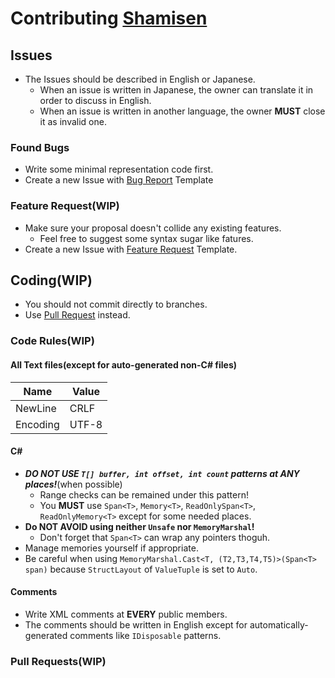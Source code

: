 # Contributing [Shamisen](https://github.com/MineCake147E/Shamisen/)

## Issues
- The Issues should be described in English or Japanese.
  - When an issue is written in Japanese, the owner can translate it in order to discuss in English.
  - When an issue is written in another language, the owner **MUST** close it as invalid one.
### Found Bugs
- Write some minimal representation code first.
- Create a new Issue with [Bug Report](https://github.com/MineCake147E/Shamisen/issues/new?assignees=&labels=&template=bug_report.md&title=) Template

### Feature Request(WIP)
- Make sure your proposal doesn't collide any existing features.
  - Feel free to suggest some syntax sugar like fatures.
- Create a new Issue with [Feature Request](https://github.com/MineCake147E/Shamisen/issues/new?assignees=&labels=&template=feature_request.md&title=) Template.

## Coding(WIP)
- You should not commit directly to branches.
- Use [Pull Request](https://github.com/MineCake147E/Shamisen/compare) instead.
### Code Rules(WIP)
#### All Text files(except for auto-generated non-C# files)
| Name | Value |
| -- | -- |
|NewLine|CRLF|
|Encoding|UTF-8|

#### C\#
- ***DO NOT USE `T[] buffer, int offset, int count` patterns at ANY places!***(when possible)
  - Range checks can be remained under this pattern!
  - You **MUST** use `Span<T>`, `Memory<T>`, `ReadOnlySpan<T>`, `ReadOnlyMemory<T>` except for some needed places.
- **Do NOT AVOID using neither `Unsafe` nor `MemoryMarshal`!**  
  -  Don't forget that `Span<T>` can wrap any pointers thoguh.
- Manage memories yourself if appropriate.
- Be careful when using `MemoryMarshal.Cast<T, (T2,T3,T4,T5)>(Span<T> span)` because `StructLayout` of `ValueTuple` is set to `Auto`.

#### Comments
- Write XML comments at **EVERY** public members.
- The comments should be written in English except for automatically-generated comments like `IDisposable` patterns.

### Pull Requests(WIP)
